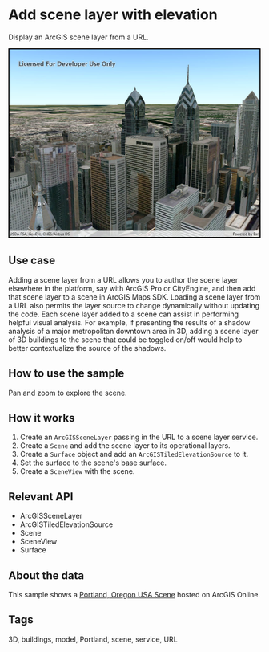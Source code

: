 # Add scene layer with elevation

Display an ArcGIS scene layer from a URL.

![Image of scene layer URL](AddSceneLayerWithElevation.jpg)

## Use case

Adding a scene layer from a URL allows you to author the scene layer elsewhere in the platform, say with ArcGIS Pro or CityEngine, and then add that scene layer to a scene in ArcGIS Maps SDK. Loading a scene layer from a URL also permits the layer source to change dynamically without updating the code. Each scene layer added to a scene can assist in performing helpful visual analysis. For example, if presenting the results of a shadow analysis of a major metropolitan downtown area in 3D, adding a scene layer of 3D buildings to the scene that could be toggled on/off would help to better contextualize the source of the shadows.

## How to use the sample

Pan and zoom to explore the scene.

## How it works

1. Create an `ArcGISSceneLayer` passing in the URL to a scene layer service.
2. Create a `Scene` and add the scene layer to its operational layers.
3. Create a `Surface` object and add an `ArcGISTiledElevationSource` to it.
4. Set the surface to the scene's base surface.
5. Create a `SceneView` with the scene.

## Relevant API

* ArcGISSceneLayer
* ArcGISTiledElevationSource
* Scene
* SceneView
* Surface

## About the data

This sample shows a [Portland, Oregon USA Scene](https://www.arcgis.com/home/item.html?id=2b721b9e7bef45e2b7ff78a398a33acc) hosted on ArcGIS Online.

## Tags

3D, buildings, model, Portland, scene, service, URL
